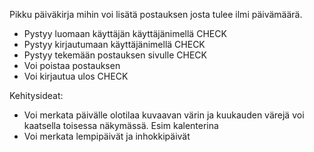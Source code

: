 Pikku päiväkirja mihin voi lisätä postauksen josta tulee ilmi päivämäärä.
- Pystyy luomaan käyttäjän käyttäjänimellä CHECK
- Pystyy kirjautumaan käyttäjänimellä CHECK
- Pystyy tekemään postauksen sivulle CHECK
- Voi poistaa postauksen
- Voi kirjautua ulos CHECK

Kehitysideat:
- Voi merkata päivälle olotilaa kuvaavan värin ja kuukauden värejä voi kaatsella toisessa näkymässä. Esim kalenterina
- Voi merkata lempipäivät ja inhokkipäivät
